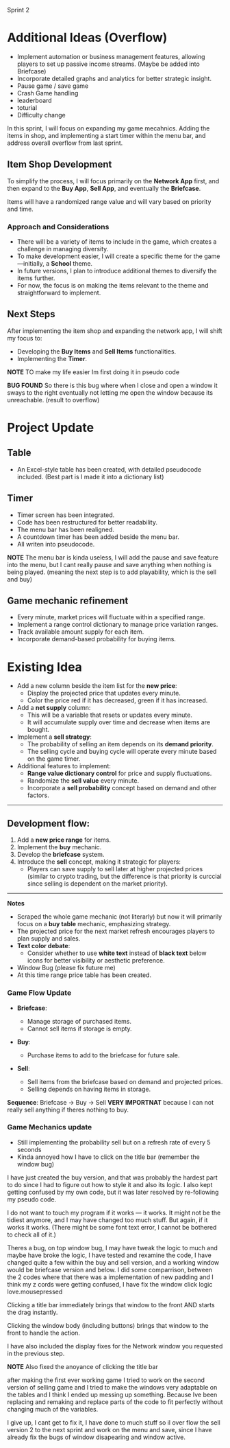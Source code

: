 Sprint 2

# Additional Ideas (Overflow)
- Implement automation or business management features, allowing players to set up passive income streams. (Maybe be added into Briefcase)
- Incorporate detailed graphs and analytics for better strategic insight.
- Pause game / save game
- Crash Game handling
- leaderboard
- toturial
- Difficulty change


In this sprint, I will focus on expanding my game mecahnics. Adding the items in shop, and implementing a start timer within the menu bar, and address overall overflow from last sprint.

## Item Shop Development

To simplify the process, I will focus primarily on the **Network App** first, and then expand to the **Buy App**, **Sell App**, and eventually the **Briefcase**.

Items will have a randomized range value and will vary based on priority and time. 

### Approach and Considerations
- There will be a variety of items to include in the game, which creates a challenge in managing diversity.
- To make development easier, I will create a specific theme for the game—initially, a **School** theme.
- In future versions, I plan to introduce additional themes to diversify the items further.
- For now, the focus is on making the items relevant to the theme and straightforward to implement.


## Next Steps

After implementing the item shop and expanding the network app, I will shift my focus to:

- Developing the **Buy Items** and **Sell Items** functionalities.
- Implementing the **Timer**.

**NOTE** TO make my life easier Im first doing it in pseudo code

**BUG FOUND** So there is this bug where when I close and open a window it sways to the right eventually not letting me open the window because its unreachable. (result to overflow)

# Project Update

## Table
- An Excel-style table has been created, with detailed pseudocode included. (Best part is I made it into a dictionary list)

## Timer
- Timer screen has been integrated.
- Code has been restructured for better readability.
- The menu bar has been realigned.
- A countdown timer has been added beside the menu bar.
- All writen into pseudocode.

**NOTE** The menu bar is kinda useless, I will add the pause and save feature into the menu, but I cant really pause and save anything when nothing is being played. (meaning the next step is to add playability, which is the sell and buy)

## Game mechanic refinement
- Every minute, market prices will fluctuate within a specified range.
- Implement a range control dictionary to manage price variation ranges.
- Track available amount supply for each item.
- Incorporate demand-based probability for buying items.

# Existing Idea

- Add a new column beside the item list for the **new price**:
  - Display the projected price that updates every minute.
  - Color the price red if it has decreased, green if it has increased.
- Add a **net supply** column:
  - This will be a variable that resets or updates every minute.
  - It will accumulate supply over time and decrease when items are bought.
- Implement a **sell strategy**:
  - The probability of selling an item depends on its **demand priority**.
  - The selling cycle and buying cycle will operate every minute based on the game timer.
- Additional features to implement:
  - **Range value dictionary control** for price and supply fluctuations.
  - Randomize the **sell value** every minute.
  - Incorporate a **sell probability** concept based on demand and other factors.

---

## Development flow:
1. Add a **new price range** for items.
2. Implement the **buy** mechanic.
3. Develop the **briefcase** system.
4. Introduce the **sell** concept, making it strategic for players:
   - Players can save supply to sell later at higher projected prices (similar to crypto trading, but the difference is that priority is curccial since selling is dependent on the market priority).

---

**Notes**
- Scraped the whole game mechanic (not literarly) but now it will primarily focus on a **buy table** mechanic, emphasizing strategy.
- The projected price for the next market refresh encourages players to plan supply and sales.
- **Text color debate**:
  - Consider whether to use **white text** instead of **black text** below icons for better visibility or aesthetic preference.
- Window Bug (please fix future me)
- At this time range price table has been created.

### Game Flow Update

- **Briefcase**:  
  - Manage storage of purchased items.  
  - Cannot sell items if storage is empty.

- **Buy**:  
  - Purchase items to add to the briefcase for future sale.

- **Sell**:  
  - Sell items from the briefcase based on demand and projected prices.  
  - Selling depends on having items in storage.

**Sequence**: Briefcase → Buy → Sell  **VERY IMPORTNAT** because I can not really sell anything if theres nothing to buy.

### Game Mechanics update
- Still implementing the probability sell but on a refresh rate of every 5 seconds
- Kinda annoyed how I have to click on the title bar (remember the window bug)

I have just created the buy version, and that was probably the hardest part to do since I had to figure out how to style it and also its logic. I also kept getting confused by my own code, but it was later resolved by re-following my pseudo code. 

I do not want to touch my program if it works — it works. It might not be the tidiest anymore, and I may have changed too much stuff. But again, if it works it works. (There might be some font text error, I cannot be bothered to check all of it.)

Theres a bug, on top window bug, I may have tweak the logic to much and maybe have broke the logic, I have tested and rexamine the code, I have changed quite a few within the buy and sell version, and a working window would be briefcase version and below. I did some comparrison, between the 2 codes where that there was a implementation of new padding and I think my z cords were getting confused, I have fix the window click logic love.mousepressed 

Clicking a title bar immediately brings that window to the front AND starts the drag instantly.

Clicking the window body (including buttons) brings that window to the front to handle the action.

I have also included the display fixes for the Network window you requested in the previous step.

**NOTE** Also fixed the anoyance of clicking the title bar

after making the first ever working game
I tried to work on the second version of selling game
and I tried to make the windows very adaptable on the tables and I think I ended up messing up something. Because Ive been replacing and remaking and replace parts of the code to fit perfectly without changing much of the variables.

I give up, I cant get to fix it, I have done to much stuff so il over flow the sell version 2 to the next sprint and work on the menu and save, since I have already fix the bugs of window disapearing and window active.